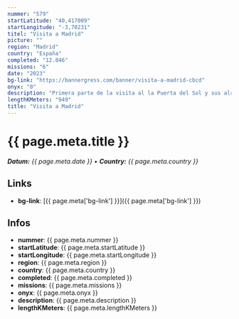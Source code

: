 ```yaml
---
nummer: "579"
startLatitude: "40,417009"
startLongitude: "-3,70231"
titel: "Visita a Madrid"
picture: ""
region: "Madrid"
country: "España"
completed: "12.846"
missions: "6"
date: "2023"
bg-link: "https://bannergress.com/banner/visita-a-madrid-cbcd"
onyx: "0"
description: "Primera parte de la visita al la Puerta del Sol y sus alrededores, centro turístico y emblemático de la Capital de España, que no se puede dejar de visitar al ir a esta importante ciudad."
lengthKMeters: "949"
title: "Visita a Madrid"
---
```


# {{ page.meta.title }}
_**Datum:** {{ page.meta.date }} • **Country:** {{ page.meta.country }}_

## Links
- **bg-link**: [{{ page.meta['bg-link'] }}]({{ page.meta['bg-link'] }})

## Infos
- **nummer**: {{ page.meta.nummer }}
- **startLatitude**: {{ page.meta.startLatitude }}
- **startLongitude**: {{ page.meta.startLongitude }}
- **region**: {{ page.meta.region }}
- **country**: {{ page.meta.country }}
- **completed**: {{ page.meta.completed }}
- **missions**: {{ page.meta.missions }}
- **onyx**: {{ page.meta.onyx }}
- **description**: {{ page.meta.description }}
- **lengthKMeters**: {{ page.meta.lengthKMeters }}

